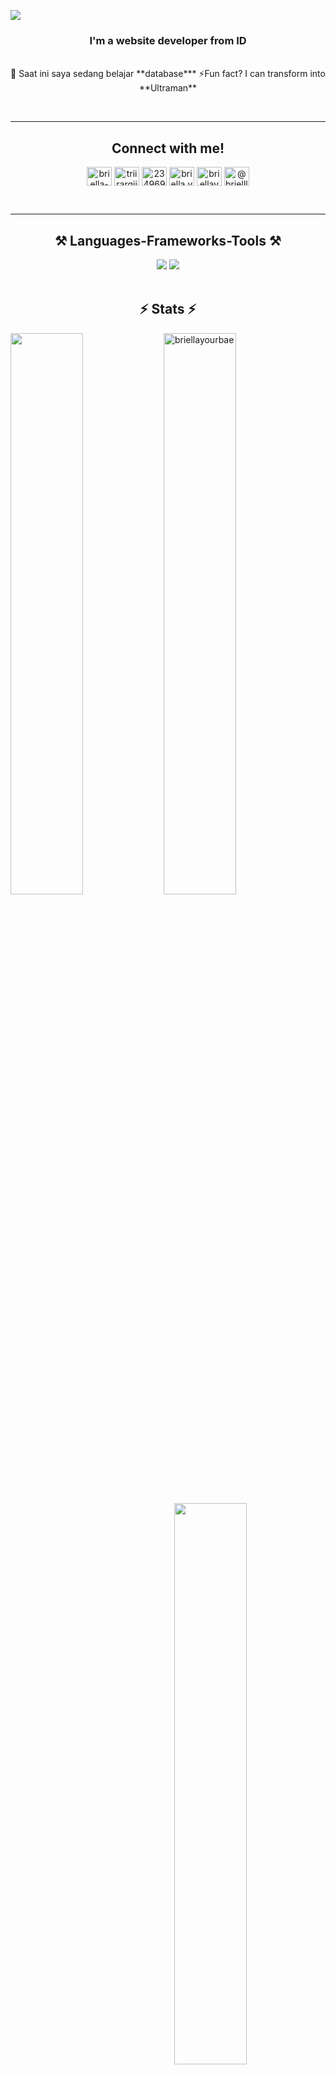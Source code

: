 [![](https://visitcount.itsvg.in/api?id=Briellayourbae&label=Profile%20Views&color=11&pretty=true)](https://visitcount.itsvg.in)
<br/>
<h3 align="center">I'm a website developer from ID</h3>

<br/>

<div align="center">
 🔭 Saat ini saya sedang belajar **database***
⚡Fun fact? I can transform into **Ultraman**
 </div>
 

 <br/><hr>
 <h2 align="center">Connect with me!</h2>
<div align="center"> 
<a href="https://codepen.io/briella-yb" target="blank"><img align="center" src="https://raw.githubusercontent.com/rahuldkjain/github-profile-readme-generator/master/src/images/icons/Social/codepen.svg" alt="briella-yb" height="30" width="40" /></a>
<a href="https://twitter.com/triirarqii11" target="blank"><img align="center" src="https://raw.githubusercontent.com/rahuldkjain/github-profile-readme-generator/master/src/images/icons/Social/twitter.svg" alt="triirarqii11" height="30" width="40" /></a>
<a href="https://stackoverflow.com/users/23496904" target="blank"><img align="center" src="https://raw.githubusercontent.com/rahuldkjain/github-profile-readme-generator/master/src/images/icons/Social/stack-overflow.svg" alt="23496904" height="30" width="40" /></a>
<a href="https://instagram.com/briella.yb" target="blank"><img align="center" src="https://raw.githubusercontent.com/rahuldkjain/github-profile-readme-generator/master/src/images/icons/Social/instagram.svg" alt="briella.yb" height="30" width="40" /></a>
<a href="https://www.hackerrank.com/briellayb" target="blank"><img align="center" src="https://raw.githubusercontent.com/rahuldkjain/github-profile-readme-generator/master/src/images/icons/Social/hackerrank.svg" alt="briellayb" height="30" width="40" /></a>
<a href="https://www.hackerearth.com/@brielllayb" target="blank"><img align="center" src="https://raw.githubusercontent.com/rahuldkjain/github-profile-readme-generator/master/src/images/icons/Social/hackerearth.svg" alt="@brielllayb" height="30" width="40" /></a>

</div>

<br><hr>

<h2 align="center">⚒️ Languages-Frameworks-Tools ⚒️</h2>
<div align="center">
    <img src="https://skillicons.dev/icons?i=html,css,javascript,java" />
    <img src="https://skillicons.dev/icons?i=tailwind,bootstrap,mysql,github,git,vscode" /><br>
</div>

<br/>

<h2 align="center">⚡ Stats ⚡</h2>
<img alt"my stats" align="left" width="48%" src="https://github-readme-stats.vercel.app/api?username=briellaYourBae"/>
<img alt="briellayourbae" align="left" width="48%" src="https://github-readme-streak-stats.herokuapp.com/?user=briellayourbae&"/>
<img alt"language" align="right" width="48%" src="https://github-readme-stats.vercel.app/api/top-langs/?username=briellaYourBae&layout=compact"/><br>

<br/><br/>
<br/>

<br/>
<a href="https://app.daily.dev/briella"><img src="https://api.daily.dev/devcards/0156cfc9046c4ccfaecb45fd5b0f48ba.png?r=9rt" width="400" alt="BrieLLa's Dev Card"/></a>
